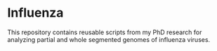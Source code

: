 # Influenza
This repository contains reusable scripts from my PhD research for analyzing partial and whole segmented genomes of influenza viruses.

